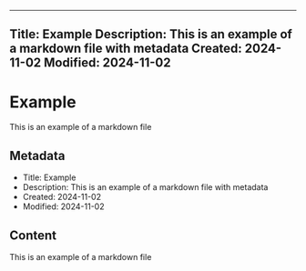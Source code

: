 ---
Title: Example
Description: This is an example of a markdown file with metadata
Created: 2024-11-02
Modified: 2024-11-02
--

# Example

This is an example of a markdown file

## Metadata

- Title: Example
- Description: This is an example of a markdown file with metadata
- Created: 2024-11-02
- Modified: 2024-11-02

## Content

This is an example of a markdown file
